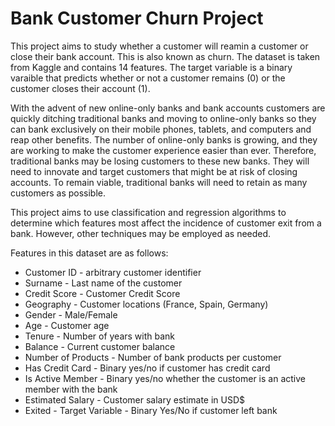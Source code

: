 # Bank Customer Churn Project

This project aims to study whether a customer will reamin a customer or close their bank account. This is also known as churn. The dataset is taken from Kaggle and contains 14 features. The target variable is a binary varaible that predicts whether or not a customer remains (0) or the customer closes their account (1).

With the advent of new online-only banks and bank accounts customers are quickly ditching traditional banks and moving to online-only banks so they can bank exclusively on their mobile phones, tablets, and computers and reap other benefits. The number of online-only banks is growing, and they are working to make the customer experience easier than ever. Therefore, traditional banks may be losing customers to these new banks. They will need to innovate and target customers that might be at risk of closing accounts. To remain viable, traditional banks will need to retain as many customers as possible.

This project aims to use classification and regression algorithms to determine which features most affect the incidence of customer exit from a bank. However, other techniques may be employed as needed.

Features in this dataset are as follows:

- Customer ID - arbitrary customer identifier
- Surname - Last name of the customer
- Credit Score - Customer Credit Score
- Geography - Customer locations (France, Spain, Germany)
- Gender - Male/Female
- Age - Customer age
- Tenure - Number of years with bank
- Balance - Current customer balance
- Number of Products - Number of bank products per customer
- Has Credit Card - Binary yes/no if customer has credit card
- Is Active Member - Binary yes/no whether the customer is an active member with the bank
- Estimated Salary - Customer salary estimate in USD$
- Exited - Target Variable - Binary Yes/No if customer left bank

